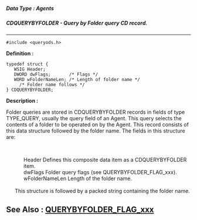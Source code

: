 ##### Data Type : Agents
##### CDQUERYBYFOLDER - Query by Folder query CD record.
---
```
#include <queryods.h>
```

**Definition :**
```
typedef struct {
   WSIG Header;
   DWORD dwFlags;       /* Flags */
   WORD wFolderNameLen; /* Length of folder name */
	 /* Folder name follows */
} CDQUERYBYFOLDER;
```

**Description :**

Folder queries are stored in CDQUERYBYFOLDER records in fields of type TYPE_QUERY, usually the query field of an Agent.  This query selects the contents of a folder to be operated on by the Agent.  This record consists of this data structure followed by the folder name.  The fields in this structure are:
<ul><br>

<ul>Header		Defines this composite data item as a CDQUERYBYFOLDER item.<br>
dwFlags		Folder query flags (see QUERYBYFOLDER_FLAG_xxx).<br>
wFolderNameLen	Length of the folder name.</ul>
<br>
This structure is followed by a packed string containing the folder name.</ul>



**See Also :**
[QUERYBYFOLDER_FLAG_xxx](/domino-c-api-docs/reference/Symb/QUERYBYFOLDER_FLAG_xxx)
---
